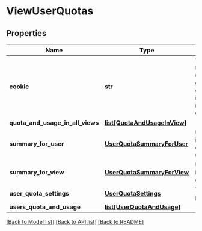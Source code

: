 # ViewUserQuotas

## Properties
Name | Type | Description | Notes
------------ | ------------- | ------------- | -------------
**cookie** | **str** | This cookie can be used in the succeeding call to list user quotas and usages to get the next set of user quota overrides. If set to nil, it means that there&#39;s no more results that the server could provide. | [optional] 
**quota_and_usage_in_all_views** | [**list[QuotaAndUsageInView]**](QuotaAndUsageInView.md) |  | [optional] 
**summary_for_user** | [**UserQuotaSummaryForUser**](UserQuotaSummaryForUser.md) | UserQuotaSummaryForUser is the summary for user quotas in all views for a user. | [optional] 
**summary_for_view** | [**UserQuotaSummaryForView**](UserQuotaSummaryForView.md) | UserQuotaSummaryForView is the summary for user quotas in a view. | [optional] 
**user_quota_settings** | [**UserQuotaSettings**](UserQuotaSettings.md) | The default user quota policy for this view. | [optional] 
**users_quota_and_usage** | [**list[UserQuotaAndUsage]**](UserQuotaAndUsage.md) |  | [optional] 

[[Back to Model list]](../README.md#documentation-for-models) [[Back to API list]](../README.md#documentation-for-api-endpoints) [[Back to README]](../README.md)


